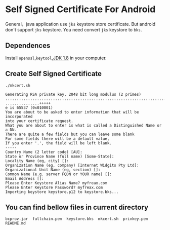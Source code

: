 # Self Signed Certificate For Android
General，java application use `jks` keystore store certificate. But android don't support `jks` keystore. You need convert `jks` keystore to `bks`.

## Dependences
Install `openssl`,`keytool`,[JDK 1.8](https://www.myfreax.com/tag/java/) in your computer.

## Create Self Signed Certificate
```shell
./mkcert.sh
```

```
Generating RSA private key, 2048 bit long modulus (2 primes)
.....................................................................................................................................................................................+++++
...............+++++
e is 65537 (0x010001)
You are about to be asked to enter information that will be incorporated
into your certificate request.
What you are about to enter is what is called a Distinguished Name or a DN.
There are quite a few fields but you can leave some blank
For some fields there will be a default value,
If you enter '.', the field will be left blank.
-----
Country Name (2 letter code) [AU]:  
State or Province Name (full name) [Some-State]:
Locality Name (eg, city) []:
Organization Name (eg, company) [Internet Widgits Pty Ltd]:
Organizational Unit Name (eg, section) []:
Common Name (e.g. server FQDN or YOUR name) []:
Email Address []:
Please Enter Keystore Alias Name? myfreax.com 
Please Enter Keystore Password? myfreax.com
Importing keystore keystore.p12 to keystore.bks...
```
## You can find bellow files in current directory
```
bcprov.jar  fullchain.pem  keystore.bks  mkcert.sh  privkey.pem  README.md
```